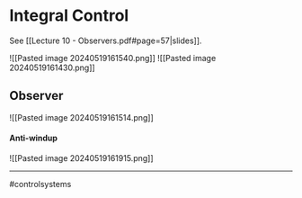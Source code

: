# Integral Control
See [[Lecture 10 - Observers.pdf#page=57|slides]].

![[Pasted image 20240519161540.png]]
![[Pasted image 20240519161430.png]]

## Observer
![[Pasted image 20240519161514.png]]

#### Anti-windup
![[Pasted image 20240519161915.png]]


---
#controlsystems